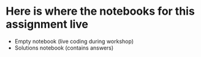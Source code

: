 # Here is where the notebooks for this assignment live 
* Empty notebook (live coding during workshop)
* Solutions notebook (contains answers)
